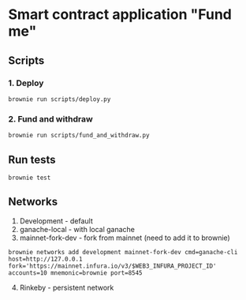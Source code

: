 # Smart contract application "Fund me"

## Scripts

### 1. Deploy

```
brownie run scripts/deploy.py
```

### 2. Fund and withdraw

```
brownie run scripts/fund_and_withdraw.py
```

## Run tests

```
brownie test
```

## Networks

1. Development - default
2. ganache-local - with local ganache
3. mainnet-fork-dev - fork from mainnet (need to add it to brownie)

```
brownie networks add development mainnet-fork-dev cmd=ganache-cli host=http://127.0.0.1 fork='https://mainnet.infura.io/v3/$WEB3_INFURA_PROJECT_ID' accounts=10 mnemonic=brownie port=8545
```

4. Rinkeby - persistent network
